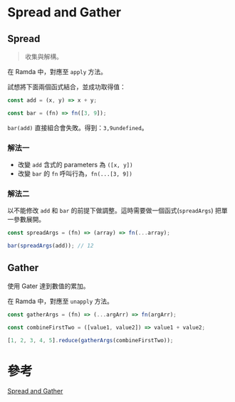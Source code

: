 # Spread and Gather

## Spread

> 收集與解構。

在 Ramda 中，對應至 `apply` 方法。

試想將下面兩個函式結合，並成功取得值：

```js
const add = (x, y) => x + y;

const bar = (fn) => fn([3, 9]);
```

`bar(add)` 直接組合會失敗。得到：`3,9undefined`。

### 解法一

- 改變 `add` 含式的 parameters 為 `([x, y])`
- 改變 `bar` 的 `fn` 呼叫行為，`fn(...[3, 9])`

### 解法二

以不能修改 `add` 和 `bar` 的前提下做調整。這時需要做一個函式(`spreadArgs`) 把單一參數展開。

```js
const spreadArgs = (fn) => (array) => fn(...array);

bar(spreadArgs(add)); // 12
```

## Gather

使用 Gater 達到數值的累加。

在 Ramda 中，對應至 `unapply` 方法。

```js
const gatherArgs = (fn) => (...argArr) => fn(argArr);

const combineFirstTwo = ([value1, value2]) => value1 + value2;

[1, 2, 3, 4, 5].reduce(gatherArgs(combineFirstTwo));
```

# 參考

[Spread and Gather](https://ithelp.ithome.com.tw/articles/10194509)
